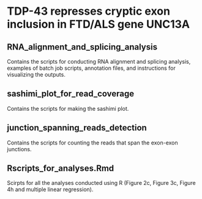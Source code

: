 # TDP-43 represses cryptic exon inclusion in FTD/ALS gene UNC13A
## RNA_alignment_and_splicing_analysis
  Contains the scripts for conducting RNA alignment and splicing analysis, examples of batch job scripts, annotation files, and instructions for visualizing the outputs. 
## sashimi_plot_for_read_coverage
  Contains the scripts for making the sashimi plot.
## junction_spanning_reads_detection
  Contains the scripts for counting the reads that span the exon-exon junctions.
## Rscripts_for_analyses.Rmd
  Scirpts for all the analyses conducted using R (Figure 2c, Figure 3c, Figure 4h and multiple linear regression). 
